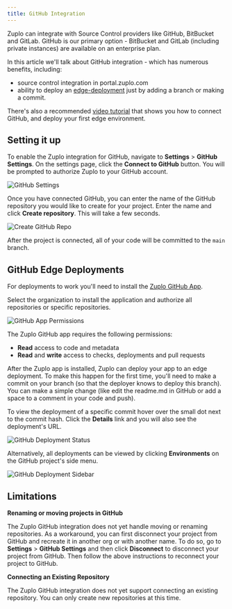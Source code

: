 ```yaml
---
title: GitHub Integration
---
```


Zuplo can integrate with Source Control providers like GitHub, BitBucket and GitLab. GitHub is our primary option - BitBucket and GitLab (including private instances) are available on an enterprise plan.

In this article we'll talk about GitHub integration - which has numerous benefits, including:

- source control integration in portal.zuplo.com
- ability to deploy an [edge-deployment](../deployments/environments.md) just by adding a branch or making a commit.

There's also a recommended [video tutorial](https://youtu.be/a3931OlO2ng) that shows you how to connect GitHub, and deploy your first edge environment.

## Setting it up

To enable the Zuplo integration for GitHub, navigate to <SettingsTabIcon /> **Settings** > <GitHubIcon /> **GitHub Settings**. On the settings page, click the **Connect to GitHub** button. You will be prompted to authorize Zuplo to your GitHub account.

![GitHub Settings](../../static/media/github-settings.png)

Once you have connected GitHub, you can enter the name of the GitHub repository you would like to create for your project. Enter the name and click **Create repository**. This will take a few seconds.

![Create GitHub Repo](../../static/media/github-settings-connected.png)

After the project is connected, all of your code will be committed to the `main` branch.

## GitHub Edge Deployments

For deployments to work you'll need to install the [Zuplo GitHub App](https://github.com/apps/zuplo/installations/new).

Select the organization to install the application and authorize all repositories or specific repositories.

![GitHub App Permissions](../../static/media/github-app-install-perms.png)

The Zuplo GitHub app requires the following permissions:

- **Read** access to code and metadata
- **Read** and **write** access to checks, deployments and pull requests

After the Zuplo app is installed, Zuplo can deploy your app to an edge deployment. To make this happen for the first time, you'll need to make a commit on your branch (so that the deployer knows to deploy this branch). You can make a simple change (like edit the readme.md in GitHub or add a space to a comment in your code and push).

To view the deployment of a specific commit hover over the small dot next to the commit hash. Click the **Details** link and you will also see the deployment's URL.

![GitHub Deployment Status](../../static/media/github-deployment-succeed.png)

Alternatively, all deployments can be viewed by clicking **Environments** on the GitHub project's side menu.

![GitHub Deployment Sidebar](../../static/media/github-project-environments.png)

## Limitations

**Renaming or moving projects in GitHub**

The Zuplo GitHub integration does not yet handle moving or renaming repositories. As a workaround, you can first disconnect your project from GitHub and recreate it in another org or with another name. To do so, go to <SettingsTabIcon /> **Settings** > <GitHubIcon /> **GitHub Settings** and then click **Disconnect** to disconnect your project from GitHub. Then follow the above instructions to reconnect your project to GitHub.

**Connecting an Existing Repository**

The Zuplo GitHub integration does not yet support connecting an existing repository. You can only create new repositories at this time.
